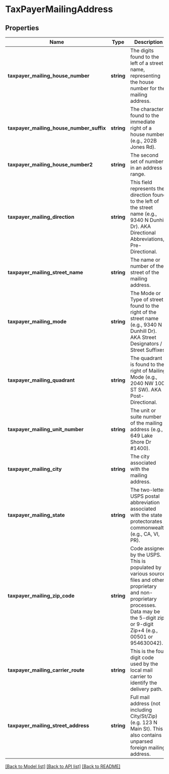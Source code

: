# TaxPayerMailingAddress

## Properties
Name | Type | Description | Notes
------------ | ------------- | ------------- | -------------
**taxpayer_mailing_house_number** | **string** | The digits found to the left of a street name, representing the house number for the mailing address. | [optional] 
**taxpayer_mailing_house_number_suffix** | **string** | The characters found to the immediate right of a house number (e.g., 202B Jones Rd). | [optional] 
**taxpayer_mailing_house_number2** | **string** | The second set of numbers in an address range. | [optional] 
**taxpayer_mailing_direction** | **string** | This field represents the direction found to the left of the street name (e.g., 9340 N Dunhill Dr). AKA Directional Abbreviations, Pre-Directional. | [optional] 
**taxpayer_mailing_street_name** | **string** | The name or number of the street of the mailing address. | [optional] 
**taxpayer_mailing_mode** | **string** | The Mode or Type of street found to the right of the street name (e.g., 9340 N Dunhill Dr). AKA Street Designators / Street Suffixes. | [optional] 
**taxpayer_mailing_quadrant** | **string** | The quadrant is found to the right of Mailing Mode (e.g., 2040 NW 100 ST SW). AKA Post-Directional. | [optional] 
**taxpayer_mailing_unit_number** | **string** | The unit or suite number of the mailing address (e.g., 649 Lake Shore Dr #1400). | [optional] 
**taxpayer_mailing_city** | **string** | The city associated with the mailing address. | [optional] 
**taxpayer_mailing_state** | **string** | The two-letter USPS postal abbreviation associated with the state / protectorates / commonwealth (e.g., CA, VI, PR). | [optional] 
**taxpayer_mailing_zip_code** | **string** | Code assigned by the USPS. This is populated by various source files and other proprietary and non-proprietary processes. Data may be the 5-digit zip or 9-digit Zip+4 (e.g., 00501 or 954630042). | [optional] 
**taxpayer_mailing_carrier_route** | **string** | This is the four digit code used by the local mail carrier to identify the delivery path. | [optional] 
**taxpayer_mailing_street_address** | **string** | Full mail address (not including City/St/Zip) (e.g. 123 N Main St). This also contains unparsed foreign mailing address. | [optional] 

[[Back to Model list]](../../README.md#documentation-for-models) [[Back to API list]](../../README.md#documentation-for-api-endpoints) [[Back to README]](../../README.md)

